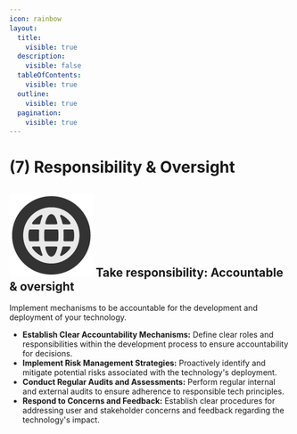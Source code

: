 ```yaml
---
icon: rainbow
layout:
  title:
    visible: true
  description:
    visible: false
  tableOfContents:
    visible: true
  outline:
    visible: true
  pagination:
    visible: true
---
```


# (7) Responsibility & Oversight

## <img src="../.gitbook/assets/icon-w-inclusive.png" alt="https://www.notion.so/icons/forward_lightgray.svg" data-size="line"> **Take responsibility: Accountable & oversight**

Implement mechanisms to be accountable for the development and deployment of your technology.

* **Establish Clear Accountability Mechanisms:** Define clear roles and responsibilities within the development process to ensure accountability for decisions.
* **Implement Risk Management Strategies:** Proactively identify and mitigate potential risks associated with the technology's deployment.
* **Conduct Regular Audits and Assessments:** Perform regular internal and external audits to ensure adherence to responsible tech principles.
* **Respond to Concerns and Feedback:** Establish clear procedures for addressing user and stakeholder concerns and feedback regarding the technology's impact.
